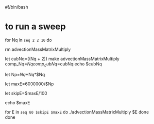 #!/bin/bash

# to run a sweep
for Nq in `seq 2 2 10`
do

  rm advectionMassMatrixMultiply

  let cubNq=$(($Nq + 2))
  make advectionMassMatrixMultiply comp_Nq=$Nq comp_cubNq=$cubNq
  echo $cubNq

  let Np=$Nq*$Nq*$Nq
  
  let maxE=6000000/$Np

  let skipE=$maxE/100
  
  echo $maxE
  
  for E in `seq 80 $skipE $maxE`
  do
    ./advectionMassMatrixMultiply $E
  done
done
      

